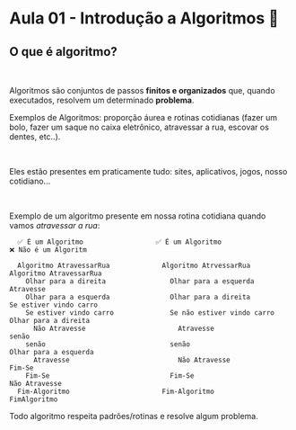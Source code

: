 <h1>Aula 01 - Introdução a Algoritmos 💭</h1>

<h2>O que é algoritmo?</h2>

<br>

<p>
  Algoritmos são conjuntos de passos <strong>finitos e organizados</strong> que, quando
  executados, resolvem um determinado <strong>problema</strong>.

  <br>

  Exemplos de Algoritmos: proporção áurea e rotinas cotidianas (fazer um bolo,
  fazer um saque no caixa eletrônico, atravessar a rua, escovar os dentes, etc..). 

  <br>

  Eles estão presentes em praticamente tudo: sites, aplicativos, jogos, nosso cotidiano...

  <br>

  Exemplo de um algoritmo presente em nossa rotina cotidiana quando vamos <em>atravessar a rua</em>:
</p>

````
  ✅ É um Algoritmo                  ✅ É um Algoritmo                   ❌ Não é um Algoritm

  Algoritmo AtravessarRua             Algoritmo AtrvessarRua               Algoritmo AtravessarRua
    Olhar para a direita                Olhar para a esquerda                 Atravesse
    Olhar para a esquerda               Olhar para a direita                  Se estiver vindo carro
    Se estiver vindo carro              Se não estiver vindo carro              Olhar para a direita
      Não Atravesse                       Atravesse                           senão
    senão                               senão                                   Olhar para a esquerda
      Atravesse                           Não Atravesse                       Fim-Se
    Fim-Se                              Fim-Se                                Não Atravesse
  Fim-Algoritmo                       Fim-Algoritmo                        FimAlgoritmo
````

<p>
  Todo algoritmo respeita padrões/rotinas e resolve algum problema.
</p>